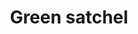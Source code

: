 ---
layout: item
title: Green satchel
item-id: 10878
datatable: true
id: 10878
name: "Green satchel"
members: true
lowalch: 40
highalch: 60
examine: "I can keep my grub in here!"
monsters:
  - id: 3601
    name: "Unicow"
    members: true
    combat_level: 25
    wiki_url: "https://oldschool.runescape.wiki/w/Unicow"
    drops:
      - quantity: "1"
        rarity: 0.15
    image: "https://oldschool.runescape.wiki/images/thumb/b/be/Unicow.png/275px-Unicow.png?57a02"
---